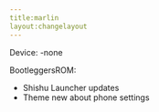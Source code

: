 ```yaml
---
title:marlin
layout:changelayout
---
```


Device:
-none

BootleggersROM:
- Shishu Launcher updates
- Theme new about phone settings
